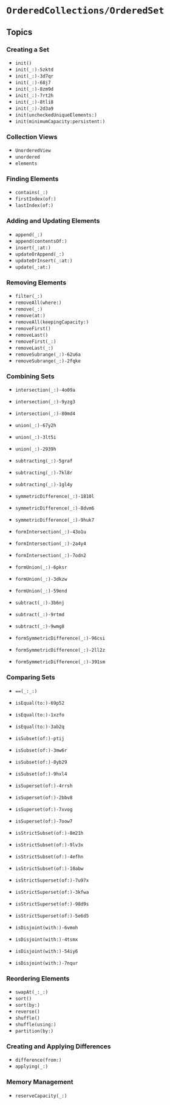 # ``OrderedCollections/OrderedSet``

<!-- Summary -->

<!-- ## Overview -->

## Topics

### Creating a Set

- ``init()``
- ``init(_:)-5zktd``
- ``init(_:)-3d7qr``
- ``init(_:)-68j7``
- ``init(_:)-8zm9d``
- ``init(_:)-7rt2h``
- ``init(_:)-8tli8``
- ``init(_:)-2d3a9``
- ``init(uncheckedUniqueElements:)``
- ``init(minimumCapacity:persistent:)``

### Collection Views

- ``UnorderedView``
- ``unordered``
- ``elements``

### Finding Elements

- ``contains(_:)``
- ``firstIndex(of:)``
- ``lastIndex(of:)``

### Adding and Updating Elements

- ``append(_:)``
- ``append(contentsOf:)``
- ``insert(_:at:)``
- ``updateOrAppend(_:)``
- ``updateOrInsert(_:at:)``
- ``update(_:at:)``

### Removing Elements

- ``filter(_:)``
- ``removeAll(where:)``
- ``remove(_:)``
- ``remove(at:)``
- ``removeAll(keepingCapacity:)``
- ``removeFirst()``
- ``removeLast()``
- ``removeFirst(_:)``
- ``removeLast(_:)``
- ``removeSubrange(_:)-62u6a``
- ``removeSubrange(_:)-2fqke``

### Combining Sets

- ``intersection(_:)-4o09a``
- ``intersection(_:)-9yzg3``
- ``intersection(_:)-80md4``

- ``union(_:)-67y2h``
- ``union(_:)-3lt5i``
- ``union(_:)-2939h``

- ``subtracting(_:)-5graf``
- ``subtracting(_:)-7kl8r``
- ``subtracting(_:)-1gl4y``

- ``symmetricDifference(_:)-1810l``
- ``symmetricDifference(_:)-8dvm6``
- ``symmetricDifference(_:)-9huk7``

- ``formIntersection(_:)-43o1u``
- ``formIntersection(_:)-2a4y4``
- ``formIntersection(_:)-7odn2``

- ``formUnion(_:)-6pksr``
- ``formUnion(_:)-3dkzw``
- ``formUnion(_:)-59end``

- ``subtract(_:)-3b6nj``
- ``subtract(_:)-9rtmd``
- ``subtract(_:)-9wmg8``

- ``formSymmetricDifference(_:)-96csi``
- ``formSymmetricDifference(_:)-2ll2z``
- ``formSymmetricDifference(_:)-391sm``

### Comparing Sets

- ``==(_:_:)`` 
- ``isEqual(to:)-69p52`` 
- ``isEqual(to:)-1xzfo`` 
- ``isEqual(to:)-3ab2q`` 

- ``isSubset(of:)-ptij`` 
- ``isSubset(of:)-3mw6r`` 
- ``isSubset(of:)-8yb29`` 
- ``isSubset(of:)-9hxl4`` 

- ``isSuperset(of:)-4rrsh`` 
- ``isSuperset(of:)-2bbv8`` 
- ``isSuperset(of:)-7xvog`` 
- ``isSuperset(of:)-7oow7`` 

- ``isStrictSubset(of:)-8m21h``
- ``isStrictSubset(of:)-9lv3x``
- ``isStrictSubset(of:)-4efhn``
- ``isStrictSubset(of:)-10abw`` 

- ``isStrictSuperset(of:)-7u97x`` 
- ``isStrictSuperset(of:)-3kfwa``
- ``isStrictSuperset(of:)-98d9s`` 
- ``isStrictSuperset(of:)-5e6d5`` 

- ``isDisjoint(with:)-6vmoh``
- ``isDisjoint(with:)-4tsmx``
- ``isDisjoint(with:)-54iy6``
- ``isDisjoint(with:)-7nqur`` 

### Reordering Elements

- ``swapAt(_:_:)``
- ``sort()``
- ``sort(by:)``
- ``reverse()``
- ``shuffle()``
- ``shuffle(using:)``
- ``partition(by:)``

### Creating and Applying Differences

- ``difference(from:)``
- ``applying(_:)``

### Memory Management

- ``reserveCapacity(_:)``
